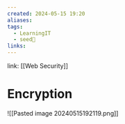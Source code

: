 ```yaml
---
created: 2024-05-15 19:20
aliases: 
tags:
  - LearningIT
  - seed🌱
links:
---
```


link: [[Web Security]]

# Encryption

![[Pasted image 20240515192119.png]]